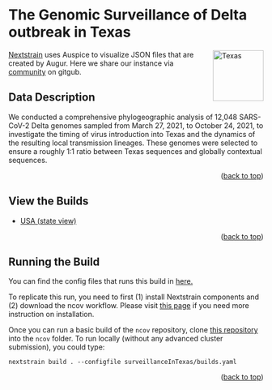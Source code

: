 <a name="readme-top"></a>
# The Genomic Surveillance of Delta outbreak in Texas

<img align="right" width="100" alt="Texas" src="https://user-images.githubusercontent.com/46392207/212571616-83689300-e02e-42d7-a288-e1706c82df3f.png">

[Nextstrain](https://nextstrain.org) uses Auspice to visualize JSON files that are created by Augur. Here we share our instance via [community](https://nextstrain.org/community/) on gitgub.

## Data Description

We conducted a comprehensive phylogeographic analysis of 12,048 SARS-CoV-2 Delta genomes sampled from March 27, 2021, to October 24, 2021, to investigate the timing of virus introduction into Texas and the dynamics of the resulting local transmission lineages. These genomes were selected to ensure a roughly 1:1 ratio between Texas sequences and globally contextual sequences. 

<p align="right">(<a href="#readme-top">back to top</a>)</p>

## View the Builds

- [USA (state view)](https://nextstrain.org/community/leke-lyu/deltaoutbreak/texas)


<p align="right">(<a href="#readme-top">back to top</a>)</p>

## Running the Build
You can find the config files that runs this build in [here.](https://github.com/leke-lyu/deltaInGreaterHoustonArea)

To replicate this run, you need to first (1) install Nextstrain components and (2) download the ncov workflow. Please visit [this page](https://docs.nextstrain.org/projects/ncov/en/latest/tutorial/setup.html) if you need more instruction on installation.

Once you can run a basic build of the `ncov` repository, clone [this repository](https://github.com/leke-lyu/deltaInGreaterHoustonArea) into the `ncov` folder. To run locally (without any advanced cluster submission), you could type:

```shell
nextstrain build . --configfile surveillanceInTexas/builds.yaml
```


<p align="right">(<a href="#readme-top">back to top</a>)</p>
